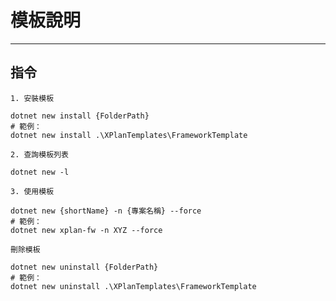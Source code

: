 ﻿# 模板說明
---
## 指令

`1. 安裝模板`
```
dotnet new install {FolderPath}
# 範例：
dotnet new install .\XPlanTemplates\FrameworkTemplate

```

`2. 查詢模板列表`
```
dotnet new -l
```

`3. 使用模板`
```
dotnet new {shortName} -n {專案名稱} --force
# 範例：
dotnet new xplan-fw -n XYZ --force
```

`刪除模板`
```
dotnet new uninstall {FolderPath}
# 範例：
dotnet new uninstall .\XPlanTemplates\FrameworkTemplate
```